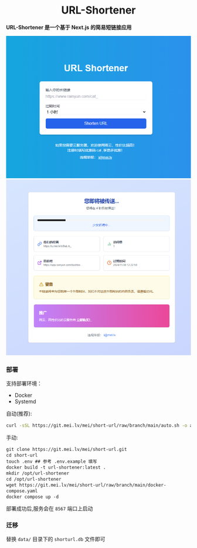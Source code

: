 <h1 align="center">URL-Shortener</h1>
<strong>URL-Shortener 是一个基于 Next.js 的简易短链接应用</strong>
<br>

![首页](./img/1.png)
![传送](./img/2.png)

</div>

### 部署
支持部署环境：

- Docker
- Systemd

自动(推荐):
```bash
curl -sSL https://git.mei.lv/mei/short-url/raw/branch/main/auto.sh -o auto.sh && bash auto.sh
```

手动:
```shell
git clone https://git.mei.lv/mei/short-url.git
cd short-url
touch .env ## 参考 .env.example 填写
docker build -t url-shortener:latest .
mkdir /opt/url-shortener
cd /opt/url-shortener
wget https://git.mei.lv/mei/short-url/raw/branch/main/docker-compose.yaml
docker compose up -d
```

部署成功后,服务会在 `8567` 端口上启动
### 迁移
替换 `data/` 目录下的 `shorturl.db` 文件即可